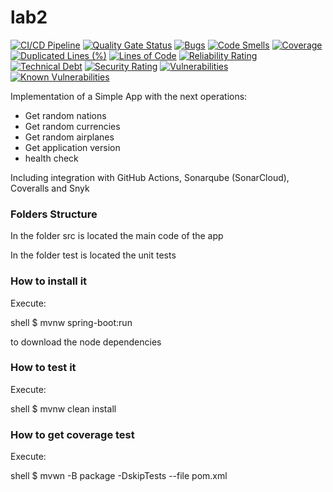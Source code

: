 # lab2

[![CI/CD Pipeline](https://github.com/JohnQuiroz/lab2/actions/workflows/build.yml/badge.svg)](https://github.com/JohnQuiroz/lab2/actions/workflows/build.yml)
[![Quality Gate Status](https://sonarcloud.io/api/project_badges/measure?project=JohnQuiroz_lab2&metric=alert_status)](https://sonarcloud.io/summary/new_code?id=JohnQuiroz_lab2)
[![Bugs](https://sonarcloud.io/api/project_badges/measure?project=JohnQuiroz_lab2&metric=bugs)](https://sonarcloud.io/summary/new_code?id=JohnQuiroz_lab2)
[![Code Smells](https://sonarcloud.io/api/project_badges/measure?project=JohnQuiroz_lab2&metric=code_smells)](https://sonarcloud.io/summary/new_code?id=JohnQuiroz_lab2)
[![Coverage](https://sonarcloud.io/api/project_badges/measure?project=JohnQuiroz_lab2&metric=coverage)](https://sonarcloud.io/summary/new_code?id=JohnQuiroz_lab2)
[![Duplicated Lines (%)](https://sonarcloud.io/api/project_badges/measure?project=JohnQuiroz_lab2&metric=duplicated_lines_density)](https://sonarcloud.io/summary/new_code?id=JohnQuiroz_lab2)
[![Lines of Code](https://sonarcloud.io/api/project_badges/measure?project=JohnQuiroz_lab2&metric=ncloc)](https://sonarcloud.io/summary/new_code?id=JohnQuiroz_lab2)
[![Reliability Rating](https://sonarcloud.io/api/project_badges/measure?project=JohnQuiroz_lab2&metric=reliability_rating)](https://sonarcloud.io/summary/new_code?id=JohnQuiroz_lab2)
[![Technical Debt](https://sonarcloud.io/api/project_badges/measure?project=JohnQuiroz_lab2&metric=sqale_index)](https://sonarcloud.io/summary/new_code?id=JohnQuiroz_lab2)
[![Security Rating](https://sonarcloud.io/api/project_badges/measure?project=JohnQuiroz_lab2&metric=security_rating)](https://sonarcloud.io/summary/new_code?id=JohnQuiroz_lab2)
[![Vulnerabilities](https://sonarcloud.io/api/project_badges/measure?project=JohnQuiroz_lab2&metric=vulnerabilities)](https://sonarcloud.io/summary/new_code?id=JohnQuiroz_lab2)
[![Known Vulnerabilities](https://snyk.io/test/github/johnquiroz/lab2/badge.svg)](https://snyk.io/test/github/johnquiroz/lab2)

Implementation of a Simple App with the next operations:

* Get random nations
* Get random currencies
* Get random airplanes
* Get application version
* health check

Including integration with GitHub Actions, Sonarqube (SonarCloud), Coveralls and Snyk

### Folders Structure

In the folder src is located the main code of the app

In the folder test is located the unit tests

### How to install it

Execute:

shell
$ mvnw spring-boot:run

to download the node dependencies

### How to test it

Execute:

shell
$ mvnw clean install


### How to get coverage test

Execute:

shell
$ mvwn -B package -DskipTests --file pom.xml
